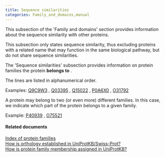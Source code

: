 ```yaml
---
title: Sequence similarities
categories: Family_and_domains,manual
---
```


This subsection of the 'Family and domains' section provides information about the sequence similarity with other proteins.

This subsection only states sequence similarity, thus excluding proteins with a related name that may function in the same biological pathway, but do not share sequence similarities.

The 'Sequence similarities' subsection provides information on protein families the protein **belongs to** .

The lines are listed in alphanumerical order.

Examples: [Q9C9W3](https://www.uniprot.org/uniprotkb/q9c9w3#family_and_domains) , [Q03395](https://www.uniprot.org/uniprotkb/q03395#family_and_domains) , [Q15022](https://www.uniprot.org/uniprotkb/q15022#family_and_domains) , [P0A6X0](https://www.uniprot.org/uniprotkb/p0a6x0#family_and_domains) , [O31792](https://www.uniprot.org/uniprotkb/o31792#family_and_domains)

A protein may belong to two (or even more) different families. In this case, we indicate which part of the protein belongs to a given family.

Example: [P40939](https://www.uniprot.org/uniprotkb/p40939#family_and_domains) , [O75521](https://www.uniprot.org/uniprotkb/o75521#family_and_domains)

#### Related documents

[Index of protein families](http://www.uniprot.org/docs/similar)  
[How is orthology established in UniProtKB/Swiss-Prot?](http://www.uniprot.org/help/orthology)  
[How is protein family membership assigned in UniProtKB?](http://www.uniprot.org/help/family%5Fmembership)
